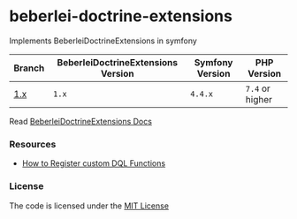 # beberlei-doctrine-extensions
Implements BeberleiDoctrineExtensions in symfony

| Branch   | BeberleiDoctrineExtensions Version | Symfony Version | PHP Version     |
|----------|------------------------------------|-----------------|-----------------|
| [1.x][1] | `1.x`                              | `4.4.x`         | `7.4` or higher |


Read [BeberleiDoctrineExtensions Docs](https://github.com/beberlei/DoctrineExtensions)

### Resources  
- [How to Register custom DQL Functions](https://symfony.com/doc/current/doctrine/custom_dql_functions.html)


### License
The code is licensed under the [MIT License](https://github.com/habibun/beberlei-doctrine-extensions/blob/master/LICENSE)

[1]: https://github.com/habibun/beberlei-doctrine-extensions/tree/1.x
